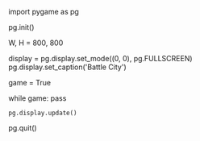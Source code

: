 import pygame as pg

pg.init()

W, H = 800, 800


display = pg.display.set_mode((0, 0), pg.FULLSCREEN)
pg.display.set_caption('Battle City')

game = True

while game:
    pass

    pg.display.update()
    

pg.quit()
